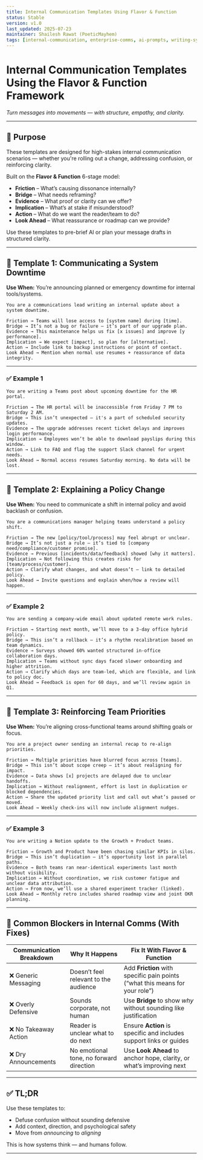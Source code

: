 ```yaml
---
title: Internal Communication Templates Using Flavor & Function  
status: Stable  
version: v1.0  
last_updated: 2025-07-23  
maintainer: Shailesh Rawat (PoeticMayhem)  
tags: [internal-communication, enterprise-comms, ai-prompts, writing-systems]  
---
```


# Internal Communication Templates Using the Flavor & Function Framework  
*Turn messages into movements — with structure, empathy, and clarity.*

---

## 📌 Purpose

These templates are designed for high-stakes internal communication scenarios — whether you're rolling out a change, addressing confusion, or reinforcing clarity.

Built on the **Flavor & Function** 6-stage model:

- **Friction** – What’s causing dissonance internally?  
- **Bridge** – What needs reframing?  
- **Evidence** – What proof or clarity can we offer?  
- **Implication** – What’s at stake if misunderstood?  
- **Action** – What do we want the reader/team to do?  
- **Look Ahead** – What reassurance or roadmap can we provide?

Use these templates to pre-brief AI or plan your message drafts in structured clarity.

---

## 🧰 Template 1: Communicating a System Downtime

**Use When:** You’re announcing planned or emergency downtime for internal tools/systems.

```
You are a communications lead writing an internal update about a system downtime.

Friction → Teams will lose access to [system name] during [time].  
Bridge → It’s not a bug or failure — it’s part of our upgrade plan.  
Evidence → This maintenance helps us fix [x issues] and improve [y performance].  
Implication → We expect [impact], so plan for [alternative].  
Action → Include link to backup instructions or point of contact.  
Look Ahead → Mention when normal use resumes + reassurance of data integrity.
```

---

### ✅ Example 1

```
You are writing a Teams post about upcoming downtime for the HR portal.

Friction → The HR portal will be inaccessible from Friday 7 PM to Saturday 2 AM.  
Bridge → This isn’t unexpected — it's a part of scheduled security updates.  
Evidence → The upgrade addresses recent ticket delays and improves login performance.  
Implication → Employees won’t be able to download payslips during this window.  
Action → Link to FAQ and flag the support Slack channel for urgent needs.  
Look Ahead → Normal access resumes Saturday morning. No data will be lost.
```

---

## 🧰 Template 2: Explaining a Policy Change

**Use When:** You need to communicate a shift in internal policy and avoid backlash or confusion.

```
You are a communications manager helping teams understand a policy shift.

Friction → The new [policy/tool/process] may feel abrupt or unclear.  
Bridge → It’s not just a rule — it’s tied to [company need/compliance/customer promise].  
Evidence → Previous [incidents/data/feedback] showed [why it matters].  
Implication → Not following this creates risks for [team/process/customer].  
Action → Clarify what changes, and what doesn’t — link to detailed policy.  
Look Ahead → Invite questions and explain when/how a review will happen.
```

---

### ✅ Example 2

```
You are sending a company-wide email about updated remote work rules.

Friction → Starting next month, we’ll move to a 3-day office hybrid policy.  
Bridge → This isn’t a rollback — it’s a rhythm recalibration based on team dynamics.  
Evidence → Surveys showed 60% wanted structured in-office collaboration days.  
Implication → Teams without sync days faced slower onboarding and higher attrition.  
Action → Clarify which days are team-led, which are flexible, and link to policy doc.  
Look Ahead → Feedback is open for 60 days, and we’ll review again in Q1.
```

---

## 🧰 Template 3: Reinforcing Team Priorities

**Use When:** You’re aligning cross-functional teams around shifting goals or focus.

```
You are a project owner sending an internal recap to re-align priorities.

Friction → Multiple priorities have blurred focus across [teams].  
Bridge → This isn’t about scope creep — it’s about realigning for impact.  
Evidence → Data shows [x] projects are delayed due to unclear handoffs.  
Implication → Without realignment, effort is lost in duplication or blocked dependencies.  
Action → Share the updated priority list and call out what’s paused or moved.  
Look Ahead → Weekly check-ins will now include alignment nudges.
```

---

### ✅ Example 3

```
You are writing a Notion update to the Growth + Product teams.

Friction → Growth and Product have been chasing similar KPIs in silos.  
Bridge → This isn’t duplication — it’s opportunity lost in parallel paths.  
Evidence → Both teams ran near-identical experiments last month without visibility.  
Implication → Without coordination, we risk customer fatigue and unclear data attribution.  
Action → From now, we’ll use a shared experiment tracker (linked).  
Look Ahead → Monthly retro includes shared roadmap view and joint OKR planning.
```

---

## 🚧 Common Blockers in Internal Comms (With Fixes)

| Communication Breakdown | Why It Happens                                                      | Fix It With Flavor & Function                                             |
|--------------------------|---------------------------------------------------------------------|---------------------------------------------------------------------------|
| ❌ Generic Messaging     | Doesn’t feel relevant to the audience                               | Add **Friction** with specific pain points (“what this means for your role”) |
| ❌ Overly Defensive      | Sounds corporate, not human                                         | Use **Bridge** to show *why* without sounding like justification          |
| ❌ No Takeaway Action    | Reader is unclear what to do next                                   | Ensure **Action** is specific and includes support links or guides        |
| ❌ Dry Announcements     | No emotional tone, no forward direction                             | Use **Look Ahead** to anchor hope, clarity, or what’s improving next      |

---

## ✅ TL;DR

Use these templates to:

- Defuse confusion without sounding defensive  
- Add context, direction, and psychological safety  
- Move from *announcing* to *aligning*

This is how systems think — and humans follow.

---
